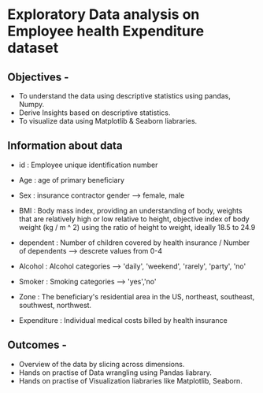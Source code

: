 # Exploratory Data analysis on Employee health Expenditure dataset

## Objectives - 
- To understand the data using descriptive statistics using pandas, Numpy.
- Derive Insights based on descriptive statistics. 
- To visualize data using Matplotlib & Seaborn liabraries.

## Information about data

- id : Employee unique identification number

- Age : age of primary beneficiary

- Sex : insurance contractor gender --> female, male

- BMI : Body mass index, providing an understanding of body, weights that are relatively high or low relative to height,
objective index of body weight (kg / m ^ 2) using the ratio of height to weight, ideally 18.5 to 24.9

- dependent : Number of children covered by health insurance / Number of dependents --> descrete values from 0-4

- Alcohol : Alcohol categories --> 'daily', 'weekend', 'rarely', 'party', 'no'

- Smoker : Smoking categories --> 'yes','no'

- Zone : The beneficiary's residential area in the US, northeast, southeast, southwest, northwest.

- Expenditure : Individual medical costs billed by health insurance

## Outcomes - 
- Overview of the data by slicing across dimensions.
- Hands on practise of Data wrangling using Pandas liabrary.
- Hands on practise of Visualization liabraries like Matplotlib, Seaborn.

